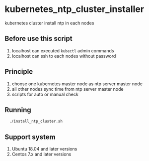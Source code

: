 # kubernetes_ntp_cluster_installer
kubernetes cluster install ntp in each nodes

## Before use this script
1. localhost can executed `kubectl` admin commands
2. localhost can ssh to each nodes without password

## Principle
1. choose one kubernetes master node as ntp server master node
2. all other nodes sync time from ntp server master node
3. scripts for auto or manual check

## Running
```bash
  ./install_ntp_cluster.sh
```

## Support system
1. Ubuntu 18.04 and later versions
2. Centos 7.x and later versions
